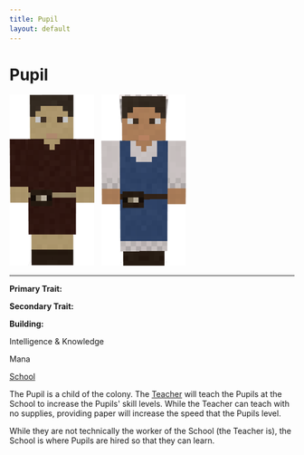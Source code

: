 ```yaml
---
title: Pupil
layout: default
---
```

# Pupil

<div class="infobox box text-center">
<img src="../../assets/images/workers/pupil_m.png" alt="Pupil Male" />&nbsp;&nbsp;&nbsp;<img src="../../assets/images/workers/pupil_f.png" alt="Pupil Female" />
<hr />
  <div class="row section-text text-left">
    <div class="col">
      <p><strong>Primary Trait:</strong></p>
      <p><strong>Secondary Trait:</strong></p>
      <p><strong>Building:</strong></p>
    </div>
    <div class="col">
      <p class="traitp">Intelligence & Knowledge</p>
      <p class="traits">Mana</p>
      <p><a href="../buildings/school">School</a></p>
    </div>
  </div>
</div>

The Pupil is a child of the colony. The [Teacher](../workers/teacher) will teach the Pupils at the School to increase the Pupils' skill levels. While the Teacher can teach with no supplies, providing paper will increase the speed that the Pupils level. 

While they are not technically the worker of the School (the Teacher is), the School is where Pupils are hired so that they can learn.

